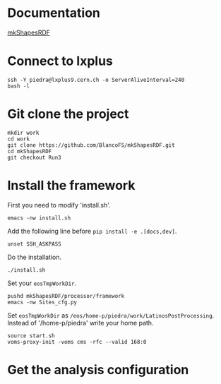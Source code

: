 # Documentation

[mkShapesRDF](https://mkshapesrdf.readthedocs.io/en/latest/)

# Connect to lxplus

    ssh -Y piedra@lxplus9.cern.ch -o ServerAliveInterval=240
    bash -l

# Git clone the project

    mkdir work
    cd work
    git clone https://github.com/BlancoFS/mkShapesRDF.git
    cd mkShapesRDF
    git checkout Run3

# Install the framework

First you need to modify 'install.sh'.

    emacs -nw install.sh

Add the following line before `pip install -e .[docs,dev]`.

    unset SSH_ASKPASS

Do the installation.

    ./install.sh

Set your `eosTmpWorkDir`.

    pushd mkShapesRDF/processor/framework
    emacs -nw Sites_cfg.py

Set `eosTmpWorkDir` as `/eos/home-p/piedra/work/LatinosPostProcessing`. Instead of '/home-p/piedra' write your home path.

    source start.sh
    voms-proxy-init -voms cms -rfc --valid 168:0

# Get the analysis configuration
